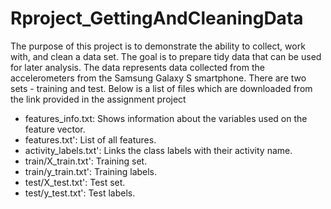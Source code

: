 # Rproject_GettingAndCleaningData

The purpose of this project is to demonstrate the  ability to collect, work with, and clean a data set. 
The goal is to prepare tidy data that can be used for later analysis. The data represents data collected from the accelerometers
 from the Samsung Galaxy S smartphone. There are two sets - training and test.
Below is a list of files which are downloaded from the link provided in the assignment project
-	features_info.txt: Shows information about the variables used on the feature vector.
-	features.txt': List of all features.
-	activity_labels.txt': Links the class labels with their activity name.
-	train/X_train.txt': Training set.
-	train/y_train.txt': Training labels.
-	test/X_test.txt': Test set.
-	test/y_test.txt': Test labels.
